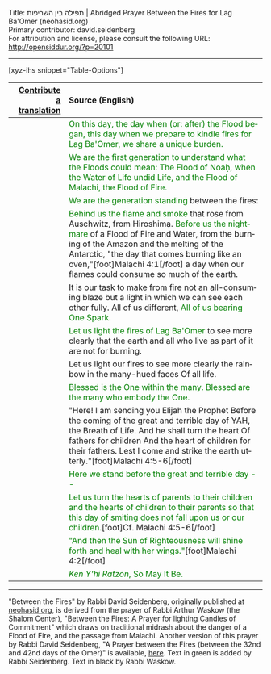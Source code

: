 <html>
<head></head>
<body>
Title: תפילה בין השריפות | Abridged Prayer Between the Fires for Lag Ba'Omer (neohasid.org)<br />
Primary contributor: david.seidenberg<br />
For attribution and license, please consult the following URL: <a href="http://opensiddur.org/?p=20101">http://opensiddur.org/?p=20101</a>
<p />
<hr />

[xyz-ihs snippet="Table-Options"]<table style="margin-left: auto; margin-right: auto;" class="draggable">
<thead><tr><th id="x" style="text-align: right;"><a href="/contributing/upload/">Contribute a translation</a></th><th style="text-align: left;">Source (English)</th></tr></thead>
<tbody>
<tr><td style="vertical-align:top;">
<div class="liturgy" lang="he">

</span></div></td>
 
<td style="vertical-align:top;">
<div class="english" lang="en">
<span style="color: green;">On this day, the day when (or: after) the Flood began,
this day when we prepare to kindle fires for Lag Ba'Omer,
we share a unique burden.</span>
</div></td></tr>


<tr><td style="vertical-align:top;">
<div class="liturgy" lang="he">

</span></div></td>
 
<td style="vertical-align:top;">
<div class="english" lang="en">
<span style="color: green;">We are the first generation to understand
what the Floods could mean:
The Flood of Noaḥ, when the Water of Life undid Life,
and the Flood of Malachi, the Flood of Fire.</span>
</div></td></tr>


<tr><td style="vertical-align:top;">
<div class="liturgy" lang="he">

</span></div></td>
 
<td style="vertical-align:top;">
<div class="english" lang="en">
<span style="color: green;">We are the generation standing</span>
between the fires:
</div></td></tr>


<tr><td style="vertical-align:top;">
<div class="liturgy" lang="he">

</span></div></td>
 
<td style="vertical-align:top;">
<div class="english" lang="en">
<span style="color: green;">Behind us the flame and smoke</span>
that rose from Auschwitz, from Hiroshima.
<span style="color: green;">Before us the nightmare</span> of a Flood of Fire and Water,
from the burning of the Amazon and the melting of the Antarctic,
"the day that comes burning like an oven,"[foot]Malachi 4:1[/foot]
a day when our flames could consume so much of the earth.
</div></td></tr>


<tr><td style="vertical-align:top;">
<div class="liturgy" lang="he">

</span></div></td>
 
<td style="vertical-align:top;">
<div class="english" lang="en">
It is our task to make from fire not an all-consuming blaze
but a light in which we can see each other fully.
All of us different, <span style="color: green;">All of us bearing
One Spark.</span>
</div></td></tr>


<tr><td style="vertical-align:top;">
<div class="liturgy" lang="he">

</span></div></td>
 
<td style="vertical-align:top;">
<div class="english" lang="en">
<span style="color: green;">Let us light the fires of Lag Ba'Omer</span> to see more clearly
that the earth and all who live as part of it
are not for burning.
</div></td></tr>


<tr><td style="vertical-align:top;">
<div class="liturgy" lang="he">

</span></div></td>
 
<td style="vertical-align:top;">
<div class="english" lang="en">
Let us light our fires to see more clearly
the rainbow in the many-hued faces
Of all life.
</div></td></tr>


<tr><td style="vertical-align:top;">
<div class="liturgy" lang="he">

</span></div></td>
 
<td style="vertical-align:top;">
<div class="english" lang="en">
<span style="color: green;">Blessed is the One within the many.
Blessed are the many who embody the One.</span>
</div></td></tr>


<tr><td style="vertical-align:top;">
<div class="liturgy" lang="he">

</span></div></td>
 
<td style="vertical-align:top;">
<div class="english" lang="en">
"Here! I am sending you
Elijah the Prophet
Before the coming
of the great and terrible day
of YAH, the Breath of Life.
And he shall turn the heart
Of fathers for children
And the heart of children
for their fathers.
Lest I come and
strike the earth
utterly."[foot]Malachi 4:5-6[/foot]
</div></td></tr>


<tr><td style="vertical-align:top;">
<div class="liturgy" lang="he">

</span></div></td>
 
<td style="vertical-align:top;">
<div class="english" lang="en">
<span style="color: green;">Here we stand
before the great and terrible day --</span>
</div></td></tr>


<tr><td style="vertical-align:top;">
<div class="liturgy" lang="he">

</span></div></td>
 
<td style="vertical-align:top;">
<div class="english" lang="en">
<span style="color: green;">Let us turn the hearts
of parents to their children
and the hearts of children to their parents
so that this day of smiting
does not fall upon us or our children.</span>[foot]Cf. Malachi 4:5-6[/foot]
</div></td></tr>


<tr><td style="vertical-align:top;">
<div class="liturgy" lang="he">

</span></div></td>
 
<td style="vertical-align:top;">
<div class="english" lang="en">
<span style="color: green;">"And then the Sun of Righteousness will shine forth
and heal with her wings."</span>[foot]Malachi 4:2[/foot]
</div></td></tr>


<tr><td style="vertical-align:top;">
<div class="liturgy" lang="he">

</span></div></td>
 
<td style="vertical-align:top;">
<div class="english" lang="en">
<span style="color: green;"><em>Ken Y'hi Ratzon</em>, 
So May It Be.</span>
</div></td></tr>
</tbody></table>

<hr />

"Between the Fires" by Rabbi David Seidenberg, originally published <a href="http://www.neohasid.org/stoptheflood/flood_day/">at neohasid.org</a>, is derived from the prayer of Rabbi Arthur Waskow (the Shalom Center), "Between the Fires: A Prayer for lighting Candles of Commitment" which draws on traditional midrash about the danger of a Flood of Fire, and the passage from Malachi. Another version of this prayer by Rabbi David Seidenberg, "A Prayer between the Fires (between the 32nd and 42nd days of the Omer)" is available, <a href="https://opensiddur.org/prayers/special-days/sefirat-haomer/prayer-between-the-fires-by-rabbi-david-seidenberg-neohasid-org/">here</a>. Text in green is added by Rabbi Seidenberg. Text in black by Rabbi Waskow.
</body>
</html>